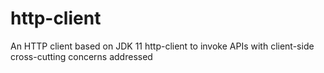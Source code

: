 # http-client
An HTTP client based on JDK 11 http-client to invoke APIs with client-side cross-cutting concerns addressed
